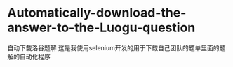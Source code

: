 # Automatically-download-the-answer-to-the-Luogu-question
自动下载洛谷题解
这是我使用selenium开发的用于下载自己团队的题单里面的题解的自动化程序
